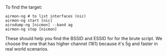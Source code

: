 To find the target:

```
airmon-ng # to list interfaces (nic)
airmon-ng start [nic]
airodump-ng [nicmon] --band ag
airmon-ng stop [nicmon]
```

These should help you find the BSSID and ESSID for for the brute script.
We choose the one that has higher channel (161) because it's 5g and faster in real world scenarios.